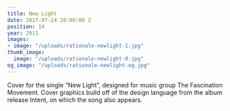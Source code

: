 ```yaml
---
title: New Light
date: 2017-07-24 20:09:00 Z
position: 14
year: 2011
images:
- image: "/uploads/rationale-newlight-1.jpg"
thumb_image:
  image: "/uploads/rationale-newlight-0.jpg"
og_image: "/uploads/rationale-newlight-og.jpg"
---
```


Cover for the single “New Light”, designed for music group The Fascination Movement. Cover graphics build off of the design language from the album release Intent, on which the song also appears.
